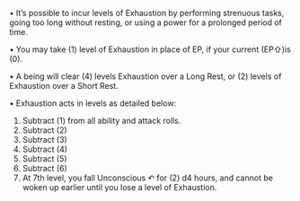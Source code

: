 • It’s possible to incur levels of Exhaustion by performing strenuous tasks, going too long without resting, or using a power for a prolonged period of time.  
  
• You may take (1) level of Exhaustion in place of EP, if your current (EP⇧)is (0).

• A being will clear (4) levels Exhaustion over a Long Rest, or (2) levels of Exhaustion over a Short Rest.

• Exhaustion acts in levels as detailed below:
1. Subtract (1) from all ability and attack rolls.
2. Subtract (2)
3. Subtract (3)
4. Subtract (4)
5. Subtract (5)
6. Subtract (6)
7. At 7th level, you fall Unconscious ↶ for (2) d4 hours, and cannot be woken up earlier until you lose a level of Exhaustion.